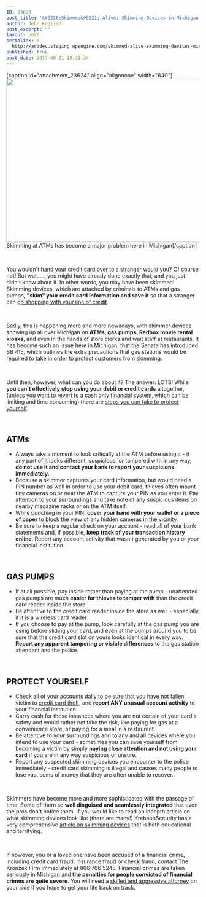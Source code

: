 ```yaml
---
ID: 23623
post_title: '&#8220;Skimmed&#8221; Alive: Skimming Devices in Michigan'
author: John English
post_excerpt: ""
layout: post
permalink: >
  http://acddev.staging.wpengine.com/skimmed-alive-skimming-devices-michigan.html
published: true
post_date: 2017-06-21 15:31:34
---
```

[caption id="attachment_23624" align="alignnone" width="640"]<img class="size-full wp-image-23624" src="http://acddev.staging.wpengine.com/wp-content/uploads/2017/06/atm-1524869_640.jpg" alt="" width="640" height="426" /> Skimming at ATMs has become a major problem here in Michigan[/caption]

&nbsp;

<span style="font-weight: 400;">You wouldn't hand your credit card over to a stranger would you? Of course not! But wait….. you might have already done exactly that, and you just didn't know about it. In other words, you may have been skimmed! Skimming devices, which are attached by criminals to ATMs and gas pumps, </span><b>"skim" your credit card information and save it</b><span style="font-weight: 400;"> so that a stranger can </span><a href="http://acddev.staging.wpengine.com/use-cancelled-revoked-financial-transaction-device.html" target="_blank" rel="noopener"><span style="font-weight: 400;">go shopping with your line of credit</span></a><span style="font-weight: 400;">. </span>

&nbsp;

<span style="font-weight: 400;">Sadly, this is happening more and more nowadays, with skimmer devices showing up all over Michigan on </span><b>ATMs, gas pumps, Redbox movie rental kiosks</b><span style="font-weight: 400;">, and even in the hands of store clerks and wait staff at restaurants. It has become such an issue here in Michigan, that the Senate has introduced SB 415, which outlines the extra precautions that gas stations would be required to take in order to protect customers from skimming.</span>

&nbsp;

<span style="font-weight: 400;">Until then, however, what can you do about it? The answer: LOTS! While </span><b>you can't effectively stop using your debit or credit cards</b><span style="font-weight: 400;"> altogether, (unless you want to revert to a cash only financial system, which can be limiting and time consuming) there are </span><a href="http://acddev.staging.wpengine.com/michigan-check-fraud-law.html" target="_blank" rel="noopener"><span style="font-weight: 400;">steps you can take to protect yourself</span></a><span style="font-weight: 400;">.</span>

&nbsp;
<h2><b>ATMs</b></h2>
<ul>
 	<li style="font-weight: 400;"><span style="font-weight: 400;">Always take a moment to look critically at the ATM before using it - if any part of it looks different, suspicious, or tampered with in any way, </span><b>do not use it and contact your bank to report your suspicions immediately</b><span style="font-weight: 400;">.</span></li>
 	<li style="font-weight: 400;"><span style="font-weight: 400;">Because a skimmer captures your card information, but would need a PIN number as well in order to use your debit card, thieves often mount tiny cameras on or near the ATM to capture your PIN as you enter it. Pay attention to your surroundings and take note of any suspicious items on nearby magazine racks or on the ATM itself.</span></li>
 	<li style="font-weight: 400;"><span style="font-weight: 400;">While punching in your PIN, </span><b>cover your hand with your wallet or a piece of paper</b><span style="font-weight: 400;"> to block the view of any hidden cameras in the vicinity.</span></li>
 	<li style="font-weight: 400;"><span style="font-weight: 400;">Be sure to keep a regular check on your account - read all of your bank statements and, if possible, </span><b>keep track of your transaction history online</b><span style="font-weight: 400;">. Report any account activity that wasn't generated by you or your financial institution.</span></li>
</ul>
&nbsp;
<h2><b>GAS PUMPS</b></h2>
<ul>
 	<li style="font-weight: 400;"><span style="font-weight: 400;">If at all possible, pay inside rather than paying at the pump - unattended gas pumps are much </span><b>easier for thieves to tamper with</b><span style="font-weight: 400;"> than the credit card reader inside the store.</span></li>
 	<li style="font-weight: 400;"><span style="font-weight: 400;">Be attentive to the credit card reader inside the store as well - especially if it is a wireless card reader</span></li>
 	<li style="font-weight: 400;"><span style="font-weight: 400;">If you choose to pay at the pump, look carefully at the gas pump you are using before sliding your card, and even at the pumps around you to be sure that the credit card slot on yours looks identical in every way. </span><b>Report any apparent tampering or visible differences</b><span style="font-weight: 400;"> to the gas station attendant and the police.</span></li>
</ul>
&nbsp;
<h2><b>PROTECT YOURSELF</b></h2>
<ul>
 	<li style="font-weight: 400;"><span style="font-weight: 400;">Check all of your accounts daily to be sure that you have not fallen victim to </span><a href="http://acddev.staging.wpengine.com/retail-crime.html" target="_blank" rel="noopener"><span style="font-weight: 400;">credit card theft</span></a><span style="font-weight: 400;">, and </span><b>report ANY unusual account activity</b><span style="font-weight: 400;"> to your financial institution.</span></li>
 	<li style="font-weight: 400;"><span style="font-weight: 400;">Carry cash for those instances where you are not certain of your card's safety and would rather not take the risk, like paying for gas at a convenience store, or paying for a meal in a restaurant.</span></li>
 	<li style="font-weight: 400;"><span style="font-weight: 400;">Be attentive to your surroundings and to any and all devices where you intend to use your card - sometimes you can save yourself from becoming a victim by simply </span><b>paying close attention and not using your card</b><span style="font-weight: 400;"> if you are in any way suspicious or unsure.</span></li>
 	<li style="font-weight: 400;"><span style="font-weight: 400;">Report any suspected skimming devices you encounter to the police immediately - credit card skimming is illegal and causes many people to lose vast sums of money that they are often unable to recover.</span></li>
</ul>
&nbsp;

<span style="font-weight: 400;">Skimmers have become more and more sophisticated with the passage of time. Some of them so </span><b>well disguised and seamlessly integrated</b><span style="font-weight: 400;"> that even the pros don't notice them. If you would like to read an indepth article on what skimming devices look like (there are many!) KrebsonSecurity has a very comprehensive </span><a href="http://krebsonsecurity.com/all-about-skimmers/" target="_blank" rel="noopener"><span style="font-weight: 400;">article on skimming devices</span></a><span style="font-weight: 400;"> that is both educational and terrifying.</span>

&nbsp;

<span style="font-weight: 400;">If however, you or a loved one have been accused of a financial crime, including credit card fraud, insurance fraud or check fraud, contact The Kronzek Firm immediately at 866 766 5245. Financial crimes are taken seriously in Michigan and </span><b>the penalties for people convicted of financial crimes are quite severe</b><span style="font-weight: 400;">. You will need a </span><a href="http://acddev.staging.wpengine.com/trial-attorneys.html" target="_blank" rel="noopener"><span style="font-weight: 400;">skilled and aggressive attorney</span></a><span style="font-weight: 400;"> on your side if you hope to get your life back on track.</span>